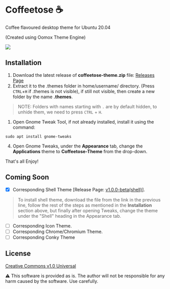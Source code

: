 # Coffeetose ☕
Coffee flavoured desktop theme for Ubuntu 20.04

(Created using Oomox Theme Engine)

![](https://github.com/aakashsinghbais/coffeetose/blob/master/coffeetose_application-theme/_resources/sample.png")

## Installation

1. Download the latest release of **coffeetose-theme.zip** file: [Releases Page](https://github.com/aakashsinghbais/coffeetose/releases)
1. Extract it to the .themes folder in home/username/ directory. (Press `CTRL`+`H` if .themes is not visible), if still not visible, then create a new folder by the name **.themes**.
> NOTE: Folders with names starting with `.` are by default hidden, to unhide them, we need to press `CTRL` + `H`.
1. Open Gnome Tweak Tool, if not already installed, install it using the command: 
  ```
  sudo apt install gnome-tweaks
  ```
4. Open Gnome Tweaks, under the **Appearance** tab, change the **Applications** theme to **Coffeetose-Theme** from the drop-down.

That's all Enjoy!

## Coming Soon
- [x] Corresponding Shell Theme [Release Page: [v1.0.0-beta(shell)](https://github.com/aakashsinghbais/coffeetose/releases/tag/v1.0.0-beta(shell))].
> To install shell theme, download the file from the link in the previous line, follow the rest of the steps as mentioned in the **Installation** section above, but finally after opening Tweaks, change the theme under the "Shell" heading in the Appearance tab.
- [ ] Corresponding Icon Theme.
- [ ] Corresponding Chrome/Chromium Theme.
- [ ] Corresponding Conky Theme

## License
[Creative Commons v1.0 Universal](https://github.com/aakashsinghbais/coffeetose/blob/master/LICENSE)

:warning: This software is provided as is. The author will not be responsible for any harm caused by the software. Use carefully.
